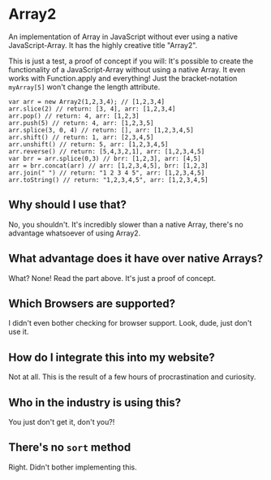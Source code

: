 Array2
======

An implementation of Array in JavaScript without ever using a native JavaScript-Array. It has the highly creative title "Array2".

This is just a test, a proof of concept if you will: It's possible to create the functionality of a JavaScript-Array without using a native Array. It even works with Function.apply and everything! Just the bracket-notation `myArray[5]` won't change the length attribute.

    var arr = new Array2(1,2,3,4); // [1,2,3,4]
    arr.slice(2) // return: [3, 4], arr: [1,2,3,4]
    arr.pop() // return: 4, arr: [1,2,3]
    arr.push(5) // return: 4, arr: [1,2,3,5]
    arr.splice(3, 0, 4) // return: [], arr: [1,2,3,4,5]
    arr.shift() // return: 1, arr: [2,3,4,5]
    arr.unshift() // return: 5, arr: [1,2,3,4,5]
    arr.reverse() // return: [5,4,3,2,1], arr: [1,2,3,4,5]
    var brr = arr.splice(0,3) // brr: [1,2,3], arr: [4,5]
    arr = brr.concat(arr) // arr: [1,2,3,4,5], brr: [1,2,3]
    arr.join(" ") // return: "1 2 3 4 5", arr: [1,2,3,4,5]
    arr.toString() // return: "1,2,3,4,5", arr: [1,2,3,4,5]

## Why should I use that?

No, you shouldn't. It's incredibly slower than a native Array, there's no advantage whatsoever of using Array2.

## What advantage does it have over native Arrays?

What? None! Read the part above. It's just a proof of concept.

## Which Browsers are supported?

I didn't even bother checking for browser support. Look, dude, just don't use it.

## How do I integrate this into my website?

Not at all. This is the result of a few hours of procrastination and curiosity.

## Who in the industry is using this?

You just don't get it, don't you?!

## There's no `sort` method

Right. Didn't bother implementing this.
